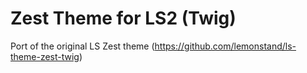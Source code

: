 Zest Theme for LS2 (Twig)
=================

Port of the original LS Zest theme (https://github.com/lemonstand/ls-theme-zest-twig)
